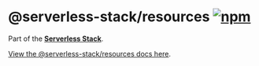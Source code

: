 # @serverless-stack/resources [![npm](https://img.shields.io/npm/v/@serverless-stack/resources.svg)](https://www.npmjs.com/package/@serverless-stack/resources)

Part of the **[Serverless Stack](https://github.com/serverless-stack/serverless-stack)**.

[View the @serverless-stack/resources docs here](https://docs.serverless-stack.com/packages/resources).
